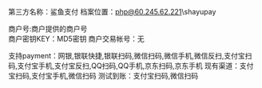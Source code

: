 第三方名称：鲨鱼支付
档案位置：php@60.245.62.221\shayupay
 
商户号:商户提供的商户号  
商户密钥KEY：MD5密钥
商户交易帐号：无
 
支持payment：网银,银联快捷,银联扫码,微信扫码,微信手机,微信反扫,支付宝扫码,支付宝手机,支付宝反扫,QQ扫码,QQ手机,京东扫码,京东手机
现有渠道：支付宝扫码,支付宝手机,微信扫码
测试到账：支付宝扫码,微信扫码
 
